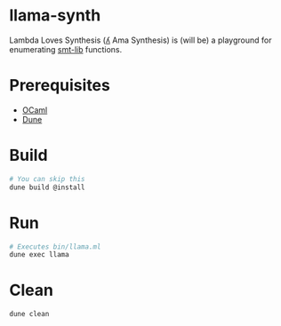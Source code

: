 # llama-synth
Lambda Loves Synthesis ([ʎ](https://en.wikipedia.org/wiki/Ye%C3%ADsmo) Ama Synthesis) is (will be) a playground for enumerating [smt-lib](http://smtlib.cs.uiowa.edu/index.shtml) functions.

# Prerequisites
- [OCaml](https://ocaml.org/)
- [Dune](https://dune.build/)

# Build
```sh
# You can skip this
dune build @install
```

# Run
```sh
# Executes bin/llama.ml
dune exec llama 
```

# Clean
```sh
dune clean 
```